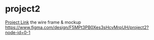 # project2
[Project Link](https://project2-nine-wine.vercel.app/)
the wire frame & mockup
https://www.figma.com/design/F5MPt3PB0Xes3sHcvMrpUH/project2?node-id=0-1